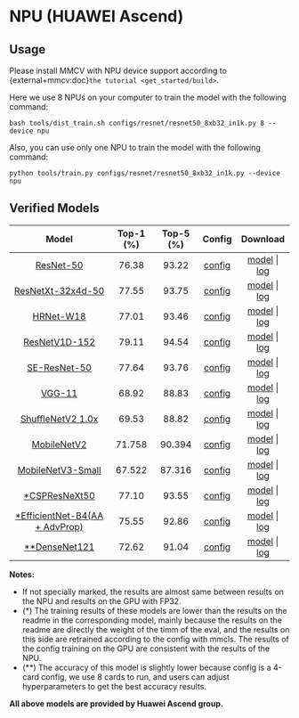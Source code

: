 # NPU (HUAWEI Ascend)

## Usage

Please install MMCV with NPU device support according to {external+mmcv:doc}`the tutorial <get_started/build>`.

Here we use 8 NPUs on your computer to train the model with the following command:

```shell
bash tools/dist_train.sh configs/resnet/resnet50_8xb32_in1k.py 8 --device npu
```

Also, you can use only one NPU to train the model with the following command:

```shell
python tools/train.py configs/resnet/resnet50_8xb32_in1k.py --device npu
```

## Verified Models

|                            Model                            | Top-1 (%) | Top-5 (%) |                            Config                            |                            Download                             |
| :---------------------------------------------------------: | :-------: | :-------: | :----------------------------------------------------------: | :-------------------------------------------------------------: |
|              [ResNet-50](../papers/resnet.md)               |   76.38   |   93.22   | [config](https://github.com/open-mmlab/mmclassification/blob/master/configs/resnet/resnet50_8xb32_in1k.py) | [model](<>) \| [log](https://download.openmmlab.com/mmclassification/v0/device/npu/resnet50_8xb32_in1k.log) |
|          [ResNetXt-32x4d-50](../papers/resnext.md)          |   77.55   |   93.75   | [config](https://github.com/open-mmlab/mmclassification/blob/master/configs/resnext/resnext50-32x4d_8xb32_in1k.py) | [model](<>) \| [log](https://download.openmmlab.com/mmclassification/v0/device/npu/resnext50-32x4d_8xb32_in1k.log.json) |
|               [HRNet-W18](../papers/hrnet.md)               |   77.01   |   93.46   | [config](https://github.com/open-mmlab/mmclassification/blob/master/configs/hrnet/hrnet-w18_4xb32_in1k.py) | [model](<>) \| [log](https://download.openmmlab.com/mmclassification/v0/device/npu/hrnet-w18_4xb32_in1k.log.json) |
|            [ResNetV1D-152](../papers/resnet.md)             |   79.11   |   94.54   | [config](https://github.com/open-mmlab/mmclassification/blob/master/configs/resnet/resnetv1d152_8xb32_in1k.py) | [model](<>) \| [log](https://download.openmmlab.com/mmclassification/v0/device/npu/resnetv1d152_8xb32_in1k.log.json) |
|            [SE-ResNet-50](../papers/seresnet.md)            |   77.64   |   93.76   | [config](https://github.com/open-mmlab/mmclassification/blob/master/configs/seresnet/seresnet50_8xb32_in1k.py) | [model](<>) \| [log](https://download.openmmlab.com/mmclassification/v0/device/npu/seresnet50_8xb32_in1k.log.json) |
|                 [VGG-11](../papers/vgg.md)                  |   68.92   |   88.83   | [config](https://github.com/open-mmlab/mmclassification/blob/master/configs/vgg/vgg11_8xb32_in1k.py) | [model](<>) \| [log](https://download.openmmlab.com/mmclassification/v0/device/npu/vgg11_8xb32_in1k.log.json) |
|       [ShuffleNetV2 1.0x](../papers/shufflenet_v2.md)       |   69.53   |   88.82   | [config](https://github.com/open-mmlab/mmclassification/blob/master/configs/shufflenet_v2/shufflenet-v2-1x_16xb64_in1k.py) | [model](<>) \| [log](https://download.openmmlab.com/mmclassification/v0/device/npu/shufflenet-v2-1x_16xb64_in1k.json) |
|          [MobileNetV2](../papers/mobilenet_v2.md)           |  71.758   |  90.394   | [config](https://github.com/open-mmlab/mmclassification/blob/master/configs/mobilenet_v2/mobilenet-v2_8xb32_in1k.py) | [model](<>) \| [log](https://download.openmmlab.com/mmclassification/v0/device/npu/mobilenet-v2_8xb32_in1k.json) |
|       [MobileNetV3-Small](../papers/mobilenet_v3.md)        |  67.522   |  87.316   | [config](https://github.com/open-mmlab/mmclassification/blob/master/configs/mobilenet_v3/mobilenet-v3-small_8xb32_in1k.py) | [model](<>) \| [log](https://download.openmmlab.com/mmclassification/v0/device/npu/mobilenet-v3-small_8xb32_in1k.json) |
|            [\*CSPResNeXt50](../papers/cspnet.md)            |   77.10   |   93.55   | [config](https://github.com/open-mmlab/mmclassification/blob/master/configs/cspnet/cspresnext50_8xb32_in1k.py) | [model](<>) \| [log](https://download.openmmlab.com/mmclassification/v0/device/npu/cspresnext50_8xb32_in1k.log.json) |
| [\*EfficientNet-B4(AA + AdvProp)](../papers/efficientnet.md) |   75.55   |   92.86   | [config](https://github.com/open-mmlab/mmclassification/blob/master/configs/efficientnet/efficientnet-b4_8xb32-01norm_in1k.py) | [model](<>) \| [log](https://download.openmmlab.com/mmclassification/v0/device/npu/efficientnet-b4_8xb32-01norm_in1k.log.json) |
|          [\*\*DenseNet121](../papers/densenet.md)           |   72.62   |   91.04   | [config](https://github.com/open-mmlab/mmclassification/blob/master/configs/densenet/densenet121_4xb256_in1k.py) | [model](<>) \| [log](https://download.openmmlab.com/mmclassification/v0/device/npu/densenet121_4xb256_in1k.log.json) |

**Notes:**

- If not specially marked, the results are almost same between results on the NPU and results on the GPU with FP32.
- (\*) The training results of these models are lower than the results on the readme in the corresponding model, mainly
  because the results on the readme are directly the weight of the timm of the eval, and the results on this side are
  retrained according to the config with mmcls. The results of the config training on the GPU are consistent with the
  results of the NPU.
- (\*\*) The accuracy of this model is slightly lower because config is a 4-card config, we use 8 cards to run, and users
  can adjust hyperparameters to get the best accuracy results.

**All above models are provided by Huawei Ascend group.**
